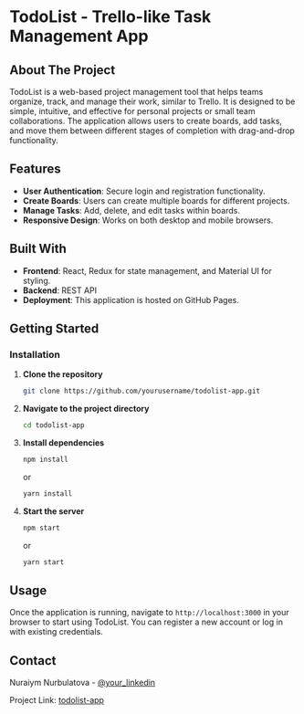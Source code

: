 
# TodoList - Trello-like Task Management App

## About The Project

TodoList is a web-based project management tool that helps teams organize, track, and manage their work, similar to Trello. It is designed to be simple, intuitive, and effective for personal projects or small team collaborations. The application allows users to create boards, add tasks, and move them between different stages of completion with drag-and-drop functionality.

## Features

- **User Authentication**: Secure login and registration functionality.
- **Create Boards**: Users can create multiple boards for different projects.
- **Manage Tasks**: Add, delete, and edit tasks within boards.
- **Responsive Design**: Works on both desktop and mobile browsers.

## Built With

- **Frontend**: React, Redux for state management, and Material UI for styling.
- **Backend**: REST API
- **Deployment**: This application is hosted on GitHub Pages.

## Getting Started
### Installation

1. **Clone the repository**
   ```sh
   git clone https://github.com/yourusername/todolist-app.git
   ```
2. **Navigate to the project directory**
   ```sh
   cd todolist-app
   ```
3. **Install dependencies**
   ```sh
   npm install
   ```
   or
   ```sh
   yarn install
   ```
4. **Start the server**
   ```sh
   npm start
   ```
   or
   ```sh
   yarn start
   ```

## Usage

Once the application is running, navigate to `http://localhost:3000` in your browser to start using TodoList. You can register a new account or log in with existing credentials.

## Contact

Nuraiym Nurbulatova - [@your_linkedin](https://www.linkedin.com/in/nurayim-nurbulatova/)

Project Link: [todolist-app](https://github.com/nooraiym/project-todolist)
